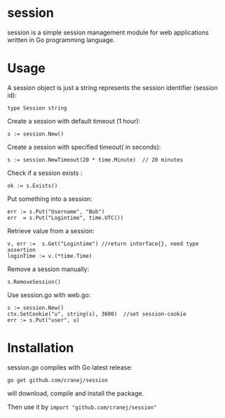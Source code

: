session
========
session is a simple session management module for web applications written in Go programming language. 

Usage
=======
A session object is just a string represents the session identifier (session id):

    type Session string

Create a session with default timeout (1 hour):

    s := session.New() 

Create a session with specified timeout( in seconds):

    s := session.NewTimeout(20 * time.Minute)  // 20 minutes

Check if a session exists :

    ok := s.Exists()

Put something into a session:

    err := s.Put("Username", "Bob")
    err  = s.Put("Logintime", time.UTC())

Retrieve value from a session:

    v, err :=  s.Get("Logintime") //return interface{}, need type assertion 
    loginTime := v.(*time.Time)

Remove a session manually:
    
    s.RemoveSession()

Use session.go with web.go:

    s := session.New()
    ctx.SetCookie("u", string(s), 3600)  //set session-cookie
    err := s.Put("user", u)

Installation
========
session.go compiles with Go latest release:

    go get github.com/cranej/session
will download, compile and install the package.  

Then use it by `import "github.com/cranej/session"`
